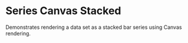 # Series Canvas Stacked

Demonstrates rendering a data set as a stacked bar series using Canvas rendering.
